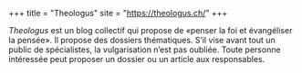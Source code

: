 +++
title = "Theologus"
site = "https://theologus.ch/"
+++

*Theologus* est un blog collectif qui propose de «penser la foi et évangéliser la pensée». Il propose des dossiers thématiques. S’il vise avant tout un public de spécialistes, la vulgarisation n’est pas oubliée. Toute personne intéressée peut proposer un dossier ou un article aux responsables.
